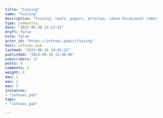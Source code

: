 ```yaml
---
title: "Fuzzing" 
name: "fuzzing"
description: "Fuzzing: tools, papers, articles, ideas.Occasional rabbits are welcome."
type: community
date: "2023-06-30 13:13:41"
draft: false
nsfw: false
actor_id: "https://infosec.pub/c/fuzzing"
host: infosec.pub
lastmod: "2023-06-16 14:45:22"
published: "2023-06-16 11:40:05"
subscribers: 37
posts: 8
comments: 1
weight: 8
dau: 1
wau: 1
mau: 5
instances:
- "infosec_pub"
tags: 
- "infosec_pub"

---
```

